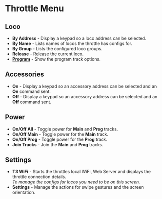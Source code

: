 # Throttle Menu

## Loco
  * **By Address** - Display a keypad so a loco address can be selected.
  * **By Name** - Lists names of locos the throttle has configs for.
  * **By Group** - Lists the configured loco groups.
  * **Release** - Release the current loco.
  * **[Program](/docs/programming.md)** - Show the program track options.

## Accessories
 * **On** - Display a keypad so an accessory address can be selected and an **On** command sent.
 * **Off** - Display a keypad so an accessory address can be selected and an **Off** command sent.

## Power
 * **On/Off All** - Toggle power for **Main** and **Prog** tracks.
 * **On/Off Main** - Toggle power for the **Main** track.
 * **On/Off Prog** - Toggle power for the **Prog** track.
 * **Join Tracks** - Join the **Main** and **Prog** tracks.

## Settings
  * **T3 WiFi** - Starts the throttles local WiFi, Web Server and displays the throttle connection details.\
  *To manage the configs for locos you need to be on this screen.*
  * **Settings** - Manage the actions for swipe gestures and the screen orientation.